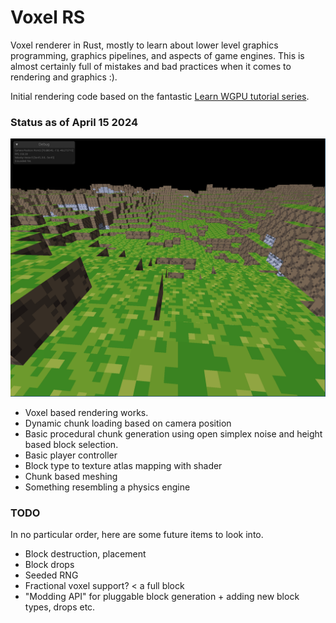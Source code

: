 # Voxel RS

Voxel renderer in Rust, mostly to learn about lower level graphics programming, graphics pipelines, and aspects of game engines. This is almost certainly full of mistakes and bad practices when it comes to rendering and graphics :). 

Initial rendering code based on the fantastic [Learn WGPU tutorial series](https://sotrh.github.io/learn-wgpu/).


### Status as of April 15 2024

![April 15, 2024 Progress](/progress/2024-04-15_23-52.png)

- Voxel based rendering works.
- Dynamic chunk loading based on camera position
- Basic procedural chunk generation using open simplex noise and height based block selection.
- Basic player controller
- Block type to texture atlas mapping with shader
- Chunk based meshing
- Something resembling a physics engine

### TODO
In no particular order, here are some future items to look into.
- Block destruction, placement
- Block drops
- Seeded RNG
- Fractional voxel support? < a full block
- "Modding API" for pluggable block generation + adding new block types, drops etc.


